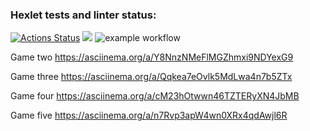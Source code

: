 ### Hexlet tests and linter status:

[![Actions Status](https://github.com/SergeyKarabanov/java-project-lvl1/workflows/hexlet-check/badge.svg)](https://github.com/SergeyKarabanov/java-project-lvl1/actions)
<a href="https://codeclimate.com/github/SergeyKarabanov/java-project-lvl1/maintainability"><img src="https://api.codeclimate.com/v1/badges/1082b21bde9247681504/maintainability" /></a>
![example workflow](https://github.com/SergeyKarabanov/java-project-lvl1/actions/workflows/my-basics.yml/badge.svg)

Game two https://asciinema.org/a/Y8NnzNMeFlMGZhmxi9NDYexG9

Game three https://asciinema.org/a/Qqkea7eOvlk5MdLwa4n7b5ZTx

Game four https://asciinema.org/a/cM23hOtwwn46TZTERyXN4JbMB

Game five https://asciinema.org/a/n7Rvp3apW4wn0XRx4qdAwjl6R
